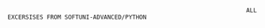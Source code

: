                                                                        ALL EXCERSISES FROM SOFTUNI-ADVANCED/PYTHON
